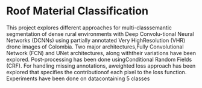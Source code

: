 # Roof Material Classification

This  project  explores  different  approaches  for  multi-classsemantic segmentation of dense rural environments with Deep Convolu-tional Neural Networks (DCNNs) using partially annotated Very HighResolution (VHR) drone images of Colombia. Two major architectures,Fully Convolutional Network (FCN) and UNet architectures, along withtheir variations have been explored. Post-processing has been done usingConditional Random Fields (CRF). For handling missing annotations, aweighted loss approach has been explored that specifies the contributionof each pixel to the loss function. Experiments have been done on datacontaining 5 classes
